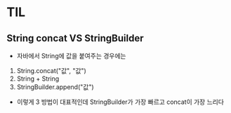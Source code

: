 # TIL


## String concat VS StringBuilder 
- 자바에서 String에 값을 붙여주는 경우에는
1. String.concat("값", "값")
2. String + String
3. StringBuilder.append("값")
- 이렇게 3 방법이 대표적인데 StringBuilder가 가장 빠르고 concat이 가장 느리다

 



